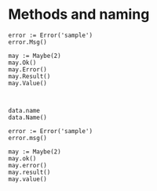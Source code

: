 # Methods and naming

```
error := Error('sample')
error.Msg()

may := Maybe(2)
may.Ok()
may.Error()
may.Result()
may.Value()


```




```

data.name
data.Name()

error := Error('sample')
error.msg()

may := Maybe(2)
may.ok()
may.error()
may.result()
may.value()
```